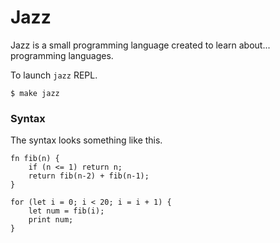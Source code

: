 # Jazz

Jazz is a small programming language created to learn about... programming languages.

To launch `jazz` REPL.

```console
$ make jazz
```

### Syntax

The syntax looks something like this.

```
fn fib(n) {
    if (n <= 1) return n;
    return fib(n-2) + fib(n-1);
}

for (let i = 0; i < 20; i = i + 1) {
    let num = fib(i);
    print num;
}
```